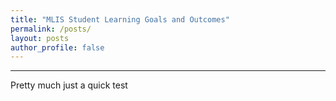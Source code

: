 ```yaml
---
title: "MLIS Student Learning Goals and Outcomes"
permalink: /posts/
layout: posts
author_profile: false
---
```


---
Pretty much just a quick test